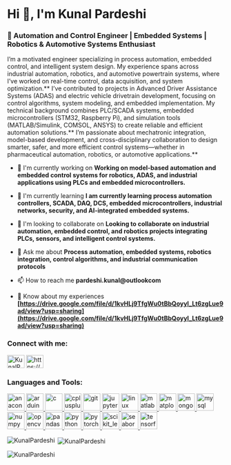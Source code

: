 # Hi 👋, I'm Kunal Pardeshi

### 🚀 Automation and Control Engineer | Embedded Systems | Robotics & Automotive Systems Enthusiast

I’m a motivated engineer specializing in process automation, embedded control, and intelligent system design. My experience spans across industrial automation, robotics, and automotive powertrain systems, where I’ve worked on real-time control, data acquisition, and system optimization.**
I’ve contributed to projects in Advanced Driver Assistance Systems (ADAS) and electric vehicle drivetrain development, focusing on control algorithms, system modeling, and embedded implementation. My technical background combines PLC/SCADA systems, embedded microcontrollers (STM32, Raspberry Pi), and simulation tools (MATLAB/Simulink, COMSOL, ANSYS) to create reliable and efficient automation solutions.**
I’m passionate about mechatronic integration, model-based development, and cross-disciplinary collaboration to design smarter, safer, and more efficient control systems—whether in pharmaceutical automation, robotics, or automotive applications.**

- 🔭 I'm currently working on **Working on model-based automation and embedded control systems for robotics, ADAS, and industrial applications using PLCs and embedded microcontrollers.**

- 🌱 I'm currently learning **I am currently learning process automation controllers, SCADA, DAQ, DCS, embedded microcontrollers, industrial networks, security, and AI-integrated embedded systems.**

- 👯 I'm looking to collaborate on **Looking to collaborate on industrial automation, embedded control, and robotics projects integrating PLCs, sensors, and intelligent control systems.**

- 💬 Ask me about **Process automation, embedded systems, robotics integration, control algorithms, and industrial communication protocols**

- 📫 How to reach me **pardeshi.kunal@outlookcom**

- 📄 Know about my experiences **[https://drive.google.com/file/d/1kvHLj9TfgWu0tBbQoyyl_Lt6zgLue9ad/view?usp=sharing](https://drive.google.com/file/d/1kvHLj9TfgWu0tBbQoyyl_Lt6zgLue9ad/view?usp=sharing)**

<h3 align="left">Connect with me:</h3>
<p align="left">
<a href="https://github.com/KunalPardeshi" target="blank"><img align="center" src="https://raw.githubusercontent.com/rahuldkjain/github-profile-readme-generator/master/src/images/icons/Social/github.svg" alt="KunalPardeshi" height="30" width="40" /></a>
<a href="https://linkedin.com/in/https://www.linkedin.com/in/kunal-pardeshi-3466291b5/" target="blank"><img align="center" src="https://raw.githubusercontent.com/rahuldkjain/github-profile-readme-generator/master/src/images/icons/Social/linked-in-alt.svg" alt="https://www.linkedin.com/in/kunal-pardeshi-3466291b5/" height="30" width="40" /></a>
</p>

<h3 align="left">Languages and Tools:</h3>
<p align="left"> <a href="https://developer.mozilla.org/en-US/docs/Web/anaconda" target="_blank" rel="noreferrer"> <img src="https://skillicons.dev/icons?i=anaconda" alt="anaconda" width="40" height="40"/> </a> <a href="https://developer.mozilla.org/en-US/docs/Web/arduino" target="_blank" rel="noreferrer"> <img src="https://skillicons.dev/icons?i=arduino" alt="arduino" width="40" height="40"/> </a> <a href="https://developer.mozilla.org/en-US/docs/Web/c" target="_blank" rel="noreferrer"> <img src="https://skillicons.dev/icons?i=c" alt="c" width="40" height="40"/> </a> <a href="https://developer.mozilla.org/en-US/docs/Web/cplusplus" target="_blank" rel="noreferrer"> <img src="https://skillicons.dev/icons?i=cpp" alt="cplusplus" width="40" height="40"/> </a> <a href="https://developer.mozilla.org/en-US/docs/Web/git" target="_blank" rel="noreferrer"> <img src="https://skillicons.dev/icons?i=git" alt="git" width="40" height="40"/> </a> <a href="https://developer.mozilla.org/en-US/docs/Web/jupyter" target="_blank" rel="noreferrer"> <img src="https://cdn.jsdelivr.net/gh/devicons/devicon/icons/jupyter/jupyter-original-wordmark.svg" alt="jupyter" width="40" height="40"/> </a> <a href="https://developer.mozilla.org/en-US/docs/Web/linux" target="_blank" rel="noreferrer"> <img src="https://skillicons.dev/icons?i=linux" alt="linux" width="40" height="40"/> </a> <a href="https://developer.mozilla.org/en-US/docs/Web/matlab" target="_blank" rel="noreferrer"> <img src="https://skillicons.dev/icons?i=matlab" alt="matlab" width="40" height="40"/> </a> <a href="https://developer.mozilla.org/en-US/docs/Web/matplotlib" target="_blank" rel="noreferrer"> <img src="https://cdn.jsdelivr.net/gh/devicons/devicon/icons/matplotlib/matplotlib-original.svg" alt="matplotlib" width="40" height="40"/> </a> <a href="https://developer.mozilla.org/en-US/docs/Web/mongodb" target="_blank" rel="noreferrer"> <img src="https://skillicons.dev/icons?i=mongodb" alt="mongodb" width="40" height="40"/> </a> <a href="https://developer.mozilla.org/en-US/docs/Web/mysql" target="_blank" rel="noreferrer"> <img src="https://skillicons.dev/icons?i=mysql" alt="mysql" width="40" height="40"/> </a> <a href="https://developer.mozilla.org/en-US/docs/Web/numpy" target="_blank" rel="noreferrer"> <img src="https://cdn.jsdelivr.net/gh/devicons/devicon/icons/numpy/numpy-original.svg" alt="numpy" width="40" height="40"/> </a> <a href="https://developer.mozilla.org/en-US/docs/Web/opencv" target="_blank" rel="noreferrer"> <img src="https://skillicons.dev/icons?i=opencv" alt="opencv" width="40" height="40"/> </a> <a href="https://developer.mozilla.org/en-US/docs/Web/pandas" target="_blank" rel="noreferrer"> <img src="https://cdn.jsdelivr.net/gh/devicons/devicon/icons/pandas/pandas-original.svg" alt="pandas" width="40" height="40"/> </a> <a href="https://developer.mozilla.org/en-US/docs/Web/python" target="_blank" rel="noreferrer"> <img src="https://skillicons.dev/icons?i=py" alt="python" width="40" height="40"/> </a> <a href="https://developer.mozilla.org/en-US/docs/Web/pytorch" target="_blank" rel="noreferrer"> <img src="https://skillicons.dev/icons?i=pytorch" alt="pytorch" width="40" height="40"/> </a> <a href="https://developer.mozilla.org/en-US/docs/Web/scikit_learn" target="_blank" rel="noreferrer"> <img src="https://skillicons.dev/icons?i=scikitlearn" alt="scikit_learn" width="40" height="40"/> </a> <a href="https://developer.mozilla.org/en-US/docs/Web/seaborn" target="_blank" rel="noreferrer"> <img src="https://cdn.jsdelivr.net/gh/devicons/devicon/icons/python/python-original.svg" alt="seaborn" width="40" height="40"/> </a> <a href="https://developer.mozilla.org/en-US/docs/Web/tensorflow" target="_blank" rel="noreferrer"> <img src="https://skillicons.dev/icons?i=tensorflow" alt="tensorflow" width="40" height="40"/> </a></p>

<p><img align="left" src="https://github-readme-stats.vercel.app/api/top-langs?username=KunalPardeshi&show_icons=true&locale=en&layout=compact" alt="KunalPardeshi" /></p>

<p>&nbsp;<img align="center" src="https://github-readme-stats.vercel.app/api?username=KunalPardeshi&show_icons=true&locale=en" alt="KunalPardeshi" /></p>

<p><img align="center" src="https://github-readme-streak-stats.herokuapp.com/?user=KunalPardeshi&" alt="KunalPardeshi" /></p>

